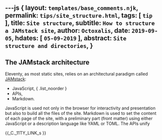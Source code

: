---js
{
  layout:    `templates/base_comments.njk`,
  permalink: `tips/site_structure.html`,
  tags:      [ `tip` ],
  title:     `Site structure`,
  subtitle:  `How to structure a JAMstack site`,
  author:    `Octoxalis`,
  date:      `2019-09-05`,
  hdates:     [ `05-09-2019` ],
  abstract:  `Site structure and directories`,
}
---
[comment]: # (======== Post ========)

## The JAMstack architecture

Eleventy, as most static sites, relies on an architectural paradigm called [JAMstack](https://jamstack.org/):
+ JavaScript,
{ .list_noorder }
+ APIs,
+ Markdown.

JavaScript is used not only in the browser for interactivity and presentation but also to build all the files of the site. Markdown is used to set the content of each page of the site, with a preliminary part (front matter) using either JavaScript or a description language like YAML or TOML. The APIs unify 

[comment]: # (======== Links ========)
{{_C._11TY_LINK_s }}

